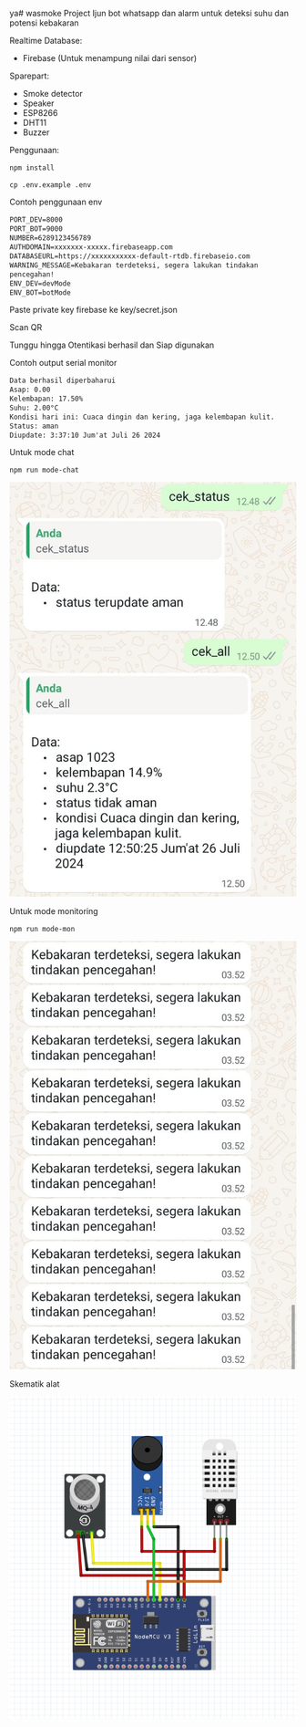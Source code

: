 ya# wasmoke
Project Ijun bot whatsapp dan alarm untuk deteksi suhu dan potensi kebakaran

Realtime Database:
- Firebase (Untuk menampung nilai dari sensor)

Sparepart:
- Smoke detector
- Speaker
- ESP8266
- DHT11
- Buzzer

Penggunaan:

```
npm install
```

```
cp .env.example .env
```

Contoh penggunaan env
```
PORT_DEV=8000
PORT_BOT=9000
NUMBER=6289123456789
AUTHDOMAIN=xxxxxxx-xxxxx.firebaseapp.com
DATABASEURL=https://xxxxxxxxxxx-default-rtdb.firebaseio.com
WARNING_MESSAGE=Kebakaran terdeteksi, segera lakukan tindakan pencegahan!
ENV_DEV=devMode
ENV_BOT=botMode
```

Paste private key firebase ke key/secret.json

Scan QR

Tunggu hingga Otentikasi berhasil dan Siap digunakan

Contoh output serial monitor
```
Data berhasil diperbaharui
Asap: 0.00
Kelembapan: 17.50%
Suhu: 2.00°C
Kondisi hari ini: Cuaca dingin dan kering, jaga kelembapan kulit.
Status: aman
Diupdate: 3:37:10 Jum'at Juli 26 2024
```

Untuk mode chat
```
npm run mode-chat
```
![image](https://github.com/kuliNOW/whatsappsmoke/blob/main/mode%20chat.jpg)


Untuk mode monitoring
```
npm run mode-mon
```
![image](https://github.com/kuliNOW/whatsappsmoke/blob/main/mode%20mon.jpg)


Skematik alat

![image](https://github.com/kuliNOW/whatsappsmoke/blob/main/Skematik.PNG)
